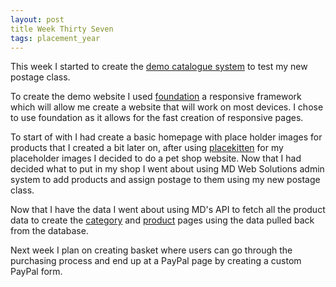 ```yaml
---
layout: post
title Week Thirty Seven
tags: placement_year
---
```

This week I started to create the [demo catalogue system](http://catalogue.md-softwaresystems.co.uk/) to test my new postage class.

To create the demo website I used [foundation](http://foundation.zurb.com/) a responsive framework which will allow me create a website that will work on most devices. I chose to use foundation as it allows for the fast creation of responsive pages.

To start of with I had create a basic homepage with place holder images for products that I created a bit later on, after using [placekitten](http://placekitten.com/) for my placeholder images I decided to do a pet shop website. Now that I had decided what to put in my shop I went about using MD Web Solutions admin system to add products and assign postage to them using my new postage class.

Now that I have the data I went about using MD's API to fetch all the product data to create the [category](http://catalogue.md-softwaresystems.co.uk/shop/) and [product](http://catalogue.md-softwaresystems.co.uk/product/Tortoise+Shell/1205) pages using the data pulled back from the database.

Next week I plan on creating basket where users can go through the purchasing process and end up at a PayPal page by creating a custom PayPal form.